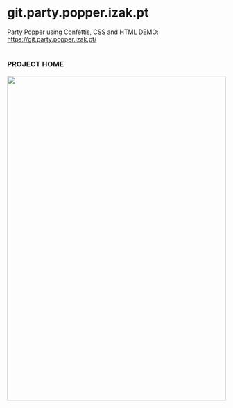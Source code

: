 # git.party.popper.izak.pt

Party Popper using Confettis, CSS and HTML
DEMO: https://git.party.popper.izak.pt/

###
###
#

### PROJECT HOME

<div align="center">
  <img height="auto" width="100%" src="https://git.party.popper.izak.pt/assets/img/preview.png" style="max-height: 750px"  />
</div>

